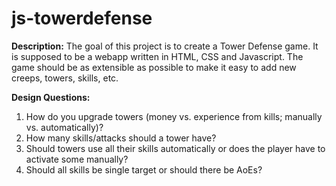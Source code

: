 js-towerdefense
===============

**Description:** The goal of this project is to create a Tower Defense game. It
is supposed to be a webapp written in HTML, CSS and Javascript. The game should
be as extensible as possible to make it easy to add new creeps, towers, skills,
etc.

**Design Questions:**

1. How do you upgrade towers (money vs. experience from kills; manually vs. automatically)?
2. How many skills/attacks should a tower have?
3. Should towers use all their skills automatically or does the player have to activate some manually?
4. Should all skills be single target or should there be AoEs?
